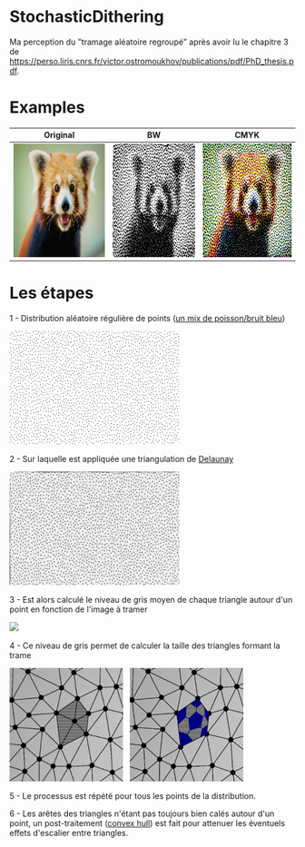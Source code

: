 # StochasticDithering

Ma perception du "tramage aléatoire regroupé" après avoir lu le chapitre 3 de https://perso.liris.cnrs.fr/victor.ostromoukhov/publications/pdf/PhD_thesis.pdf.

# Examples

 Original| BW                                    | CMYK    |
---      | -------                               | ------- |
<img src="img/rr.png" height="200">  | <img src="/bw_rr.png" height="200"> | <img src="/cmyk_rr.png" height="200">   |

# Les étapes

1 - Distribution aléatoire régulière de points ([un mix de poisson/bruit bleu](https://www.cs.ubc.ca/~rbridson/docs/bridson-siggraph07-poissondisk.pdf))

<img src="img/poisson.png" height="200">

2 - Sur laquelle est appliquée une triangulation de [Delaunay](https://fr.wikipedia.org/wiki/Triangulation_de_Delaunay)

<img src="img/delaynay.png" height="200">

3 - Est alors calculé le niveau de gris moyen de chaque triangle autour d'un point en fonction de l'image à tramer

<img src="img/dither.png" height="200">

4 - Ce niveau de gris permet de calculer la taille des triangles formant la trame

<img src="img/triangles.png" height="200"> &nbsp; <img src="img/trame.png" height="200">

5 - Le processus est répété pour tous les points de la distribution. 

6 - Les arêtes des triangles n'étant pas toujours bien calés autour d'un point, un post-traitement ([convex hull](https://en.wikipedia.org/wiki/Convex_hull_algorithms)) est fait pour attenuer les éventuels effets d'escalier entre triangles.
